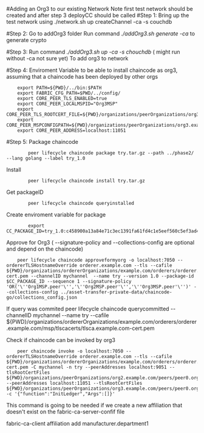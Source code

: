#Adding an Org3 to our existing Network
Note first test network should be created and after step 3 deployCC should be called
#Step 1:
Bring up the test network using ./network.sh up createChannel -ca -s couchdb

#Step 2: 
Go to addOrg3 folder 
Run command *./addOrg3.sh generate -ca*  to generate crypto

#Step 3:
Run command *./addOrg3.sh up -ca -s chouchdb* ( might run without -ca not sure yet)
To add org3 to network


#Step 4:
Enviroment Variable to be able to install chaincode as org3, assuming that a chaincode has been deployed by other orgs

		export PATH=${PWD}/../bin:$PATH
		export FABRIC_CFG_PATH=$PWD/../config/
		export CORE_PEER_TLS_ENABLED=true
		export CORE_PEER_LOCALMSPID="Org3MSP"
		export CORE_PEER_TLS_ROOTCERT_FILE=${PWD}/organizations/peerOrganizations/org3.example.com/peers/peer0.org3.example.com/tls/ca.crt
		export CORE_PEER_MSPCONFIGPATH=${PWD}/organizations/peerOrganizations/org3.example.com/users/Admin@org3.example.com/msp
		export CORE_PEER_ADDRESS=localhost:11051

#Step 5:
Package chaincode 

			peer lifecycle chaincode package try.tar.gz --path ../phase2/ --lang golang --label try_1.0

Install

			peer lifecycle chaincode install try.tar.gz
		
Get packageID 
	
			peer lifecycle chaincode queryinstalled

Create enviroment variable for package
	
			export CC_PACKAGE_ID=try_1.0:c458900a13a84e71c3ec1391fa61fd4c1e5eef560c5ef3ad49f580582a88bb87

Approve for Org3 ( --signature-policy and --collections-config are optional and depend on the chaincode)

		peer lifecycle chaincode approveformyorg -o localhost:7050 --ordererTLSHostnameOverride orderer.example.com --tls --cafile ${PWD}/organizations/ordererOrganizations/example.com/orderers/orderer.example.com/msp/tlscacerts/tlsca.example.com-cert.pem --channelID mychannel  --name try --version 1.0 --package-id $CC_PACKAGE_ID --sequence 1 --signature-policy 'OR('\''Org1MSP.peer'\'','\''Org2MSP.peer'\'','\''Org3MSP.peer'\'')' --collections-config ../asset-transfer-private-data/chaincode-go/collections_config.json
		 
If query was commited
		peer lifecycle chaincode querycommitted --channelID mychannel --name try --cafile ${PWD}/organizations/ordererOrganizations/example.com/orderers/orderer.example.com/msp/tlscacerts/tlsca.example.com-cert.pem
		
Check if chaincode can be invoked by org3

		peer chaincode invoke -o localhost:7050 --ordererTLSHostnameOverride orderer.example.com --tls --cafile ${PWD}/organizations/ordererOrganizations/example.com/orderers/orderer.example.com/msp/tlscacerts/tlsca.example.com-cert.pem -C mychannel -n try --peerAddresses localhost:9051 --tlsRootCertFiles ${PWD}/organizations/peerOrganizations/org2.example.com/peers/peer0.org2.example.com/tls/ca.crt --peerAddresses localhost:11051 --tlsRootCertFiles ${PWD}/organizations/peerOrganizations/org3.example.com/peers/peer0.org3.example.com/tls/ca.crt -c '{"function":"InitLedger","Args":[]}'
		
This command is going to be needed if we create a new affiliation that doesn't exist on the fabric-ca-server-confif file
		
fabric-ca-client affiliation add manufacturer.department1

